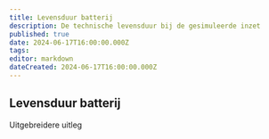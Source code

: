 ```yaml
---
title: Levensduur batterij
description: De technische levensduur bij de gesimuleerde inzet
published: true
date: 2024-06-17T16:00:00.000Z
tags: 
editor: markdown
dateCreated: 2024-06-17T16:00:00.000Z
---
```


## Levensduur batterij

Uitgebreidere uitleg
